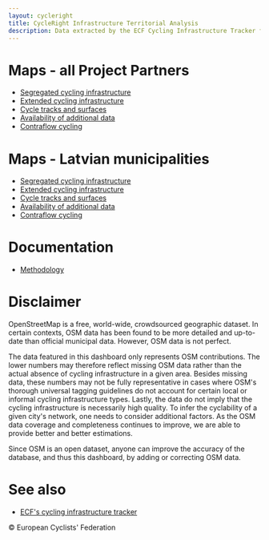```yaml
---
layout: cycleright
title: CycleRight Infrastructure Territorial Analysis
description: Data extracted by the ECF Cycling Infrastructure Tracker from OpenStreetMap for the purpose of the CycleRight project - DRAFT
---
```


# Maps - all Project Partners

- [Segregated cycling infrastructure](CycleRight_map_A1.html)
- [Extended cycling infrastructure](CycleRight_map_A2.html)
- [Cycle tracks and surfaces](CycleRight_map_B.html)
- [Availability of additional data](CycleRight_map_C.html)
- [Contraflow cycling](CycleRight_map_D.html)

# Maps - Latvian municipalities

- [Segregated cycling infrastructure](Municipalities_LV/Municipalities_LV_map_A1.html)
- [Extended cycling infrastructure](Municipalities_LV/Municipalities_LV_map_A2.html)
- [Cycle tracks and surfaces](Municipalities_LV/Municipalities_LV_map_B.html)
- [Availability of additional data](Municipalities_LV/Municipalities_LV_map_C.html)
- [Contraflow cycling](Municipalities_LV/Municipalities_LV_map_D.html)

# Documentation

- [Methodology](../Documents/Methodology.pdf)

# Disclaimer

OpenStreetMap is a free, world-wide, crowdsourced geographic dataset. In certain contexts, OSM data has been found to be more detailed and up-to-date than official municipal data. However, OSM data is not perfect.

The data featured in this dashboard only represents OSM contributions. The lower numbers may therefore reflect missing OSM data rather than the actual absence of cycling infrastructure in a given area. Besides missing data, these numbers may not be fully representative in cases where OSM's thorough universal tagging guidelines do not account for certain local or informal cycling infrastructure types. Lastly, the data do not imply that the cycling infrastructure is necessarily high quality. To infer the cyclability of a given city's network, one needs to consider additional factors. As the OSM data coverage and completeness continues to improve, we are able to provide better and better estimations.

Since OSM is an open dataset, anyone can improve the accuracy of the database, and thus this dashboard, by adding or correcting OSM data.

# See also

- [ECF's cycling infrastructure tracker](https://ecf.com/ecf-cycling-infrastructure-tracker)

© European Cyclists' Federation